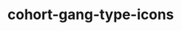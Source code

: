 <!-- generated by markdown-notes-tree -->

# cohort-gang-type-icons

<!-- optional markdown-notes-tree directory description starts here -->

<!-- optional markdown-notes-tree directory description ends here -->


